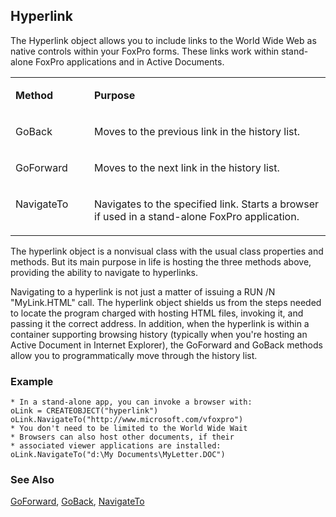 ## Hyperlink

The Hyperlink object allows you to include links to the World Wide Web as native controls within your FoxPro forms. These links work within stand-alone FoxPro applications and in Active Documents.

<table>
<tr>
  <td width="25%" valign="top">
  <p><b>Method </b></p>
  </td>
  <td width=75% valign=top>
  <p><b>Purpose</b></p>
  </td>
 </tr>
<tr>
  <td width="25%" valign="top">
  <p>GoBack</p>
  </td>
  <td width=75% valign=top>
  <p>Moves to the previous link in the history list.</p>
  </td>
 </tr>
<tr>
  <td width="25%" valign="top">
  <p>GoForward</p>
  </td>
  <td width=75% valign=top>
  <p>Moves to the next link in the history list.</p>
  </td>
 </tr>
<tr>
  <td width="25%" valign="top">
  <p>NavigateTo</p>
  </td>
  <td width=75% valign=top>
  <p>Navigates to the specified link. Starts a browser if used in a stand-alone FoxPro application.</p>
  </td>
 </tr>
</table>

The hyperlink object is a nonvisual class with the usual class properties and methods. But its main purpose in life is hosting the three methods above, providing the ability to navigate to hyperlinks.

Navigating to a hyperlink is not just a matter of issuing a RUN /N "MyLink.HTML" call. The hyperlink object shields us from the steps needed to locate the program charged with hosting HTML files, invoking it, and passing it the correct address. In addition, when the hyperlink is within a container supporting browsing history (typically when you're hosting an Active Document in Internet Explorer), the GoForward and GoBack methods allow you to programmatically move through the history list. 

### Example

```foxpro
* In a stand-alone app, you can invoke a browser with:
oLink = CREATEOBJECT("hyperlink")
oLink.NavigateTo("http://www.microsoft.com/vfoxpro")
* You don't need to be limited to the World Wide Wait
* Browsers can also host other documents, if their
* associated viewer applications are installed:
oLink.NavigateTo("d:\My Documents\MyLetter.DOC")
```
### See Also

[GoForward](s4g725.md), [GoBack](s4g725.md), [NavigateTo](s4g726.md)